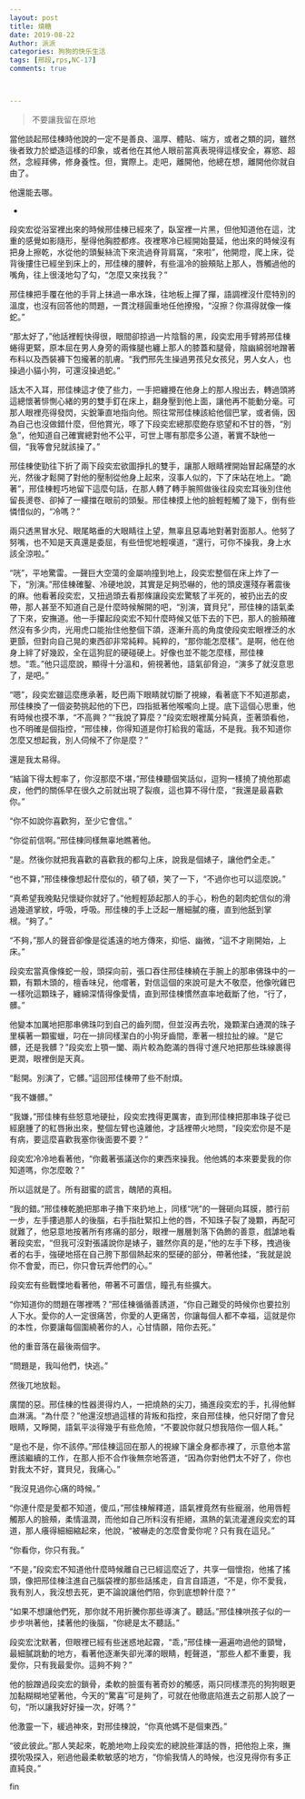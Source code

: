 ```yaml
---
layout: post
title: 燒糖
date: 2019-08-22
Author: 派派
categories: 狗狗的快乐生活
tags: [邢段,rps,NC-17]
comments: true



---
```


> 不要讓我留在原地

當他談起邢佳棟時他說的一定不是善良、溫厚、體貼、端方，或者之類的詞，雖然後者致力於塑造這樣的印象，或者他在其他人眼前當真表現得這樣安全，寡慾、超然，念經拜佛，修身養性。但，實際上。走吧，離開他，他總在想，離開他你就自由了。

他還能去哪。

-

段奕宏從浴室裡出來的時候邢佳棟已經來了，臥室裡一片黑，但他知道他在這，沈重的感覺如影隨形，壓得他胸腔都疼。夜裡寒冷已經開始蔓延，他出來的時候沒有把身上擦乾，水從他的頭髮絲流下來流過脊背肩窩，“來啦”，他開燈，爬上床，從背後摟住已經坐到床上的，邢佳棟的腰幹，有些溫冷的臉頰貼上那人，唇觸過他的嘴角，往上很淺地勾了勾，“怎麼又來找我？”

邢佳棟把手覆在他的手背上抹過一串水珠，往地板上撣了撣，語調裡沒什麼特別的溫度，也沒有回答他的問題，一貫沈穩圓重地任他撩撥，“沒擦？你濕得就像一條蛇。”

“那太好了，”他話裡輕快得很，眼間卻掠過一片陰翳的黑，段奕宏用手臂將邢佳棟蜷得更緊，原本屈在男人身旁的兩條腿也纏上那人的膝蓋和腿骨，陰幽綿弱地蹭著布料以及西裝褲下包攏著的肌膚。“我們邢先生操過男孩兒女孩兒，男人女人，也操過小貓小狗，可還沒操過蛇。”

話太不入耳，邢佳棟這才使了些力，一手把纏攪在他身上的那人撥出去，轉過頭將這總懷著悱惻心緒的男的雙手釘在床上，翻身壓到他上面，讓他再不能動分毫。可那人眼裡亮得發閃，尖銳筆直地指向他。照往常邢佳棟該給他個巴掌，或者倆，因為自己也沒做錯什麼，但他賞光，啄了下段奕宏總那麼飽存慾望和不甘的唇，“別急”，他知道自己確實總對他不公平，可世上哪有那麼多公道，著實不缺他一個，“我等會兒就該操了。”

邢佳棟使勁往下折了兩下段奕宏欲圖掙扎的雙手，讓那人眼睛裡開始冒起痛楚的水光，然後才鬆開了對他的壓制從他身上起來，沒事人似的，下了床站在地上。“跪著”，邢佳棟輕巧地留下這麼句話，在那人轉了轉手腕照做後往段奕宏耳後別住他留長燙卷、卻掉了一縷擋在眼前的頭髮。邢佳棟摸上他的臉輕輕觸了幾下，倒有些憐惜似的，“冷嗎？”

兩只透黑冒水兒、眼尾略垂的大眼睛往上望，無辜且惡毒地對著對面那人。他努了努嘴，也不知是天真還是委屈，有些忸怩地輕嘆道，“還行，可你不操我，身上水該全涼啦。”

“咣”，平地驚雷。一聲巨大空蕩的金屬响撞到地上，段奕宏整個在床上炸了一下，“別演。”邢佳棟確鑿、冷硬地說，其實是足夠恐嚇的，他的頭皮還殘存著震後的麻。他看著段奕宏，又扭過頭去看那條讓段奕宏驚駭了半死的，被扔出去的皮帶，那人甚至不知道自己是什麼時候解開的吧，“別演，寶貝兒”，邢佳棟的語氣柔了下來，安撫道。他一手攥起段奕宏不知什麼時候又低下去的下巴，那人的臉頰確然沒有多少肉，光用虎口能抬住他整個下頜，逐漸升高的角度使段奕宏眼裡泛的水更顫，但對向自己晃的東西卻非常純粹。純粹的，“那你能怎麼樣”。是啊，他在他身上絆了好幾跤，全在這狗屁的硬碰硬上。好像也並不能怎麼樣，邢佳棟想。“乖。”他只這麼說，顯得十分溫和，俯視著他，語氣卻脅迫，“演多了就沒意思了，是吧。”

“嗯”，段奕宏雖這麼應承著，眨巴兩下眼睛就切斷了視線，看著底下不知道那處，邢佳棟換了一個姿勢挑起他的下巴，四指抵著他喉嚨向上提。底下這個心思重，他有時候也摸不準，“不高興？”“我說了算麼？”段奕宏眼裡萬分純真，歪著頭看他，也不明確是個指控，“邢佳棟，你得知道是你打給我的電話，不是我。我不知道你怎麼又想起我，別人伺候不了你是麼？”

還是我太易得。

“結論下得太輕率了，你沒那麼不堪，”邢佳棟聽個笑話似，逗狗一樣撓了撓他那處皮，他們的關係早在很久之前就出現了裂痕，這也算不得什麼，“我還是最喜歡你。”

“你不如說你喜歡狗，至少它會信。”

“你從前信啊。”邢佳棟同樣無辜地瞧著他。

“是。然後你就把我喜歡的喜歡我的都勾上床，說我是個婊子，讓他們全走。”

“也不算，”邢佳棟像想起什麼似的，頓了頓，笑了一下，“不過你也可以這麼說。”

“真希望我晚點兒懷疑你就好了。”他輕輕舔起那人的手心，粉色的韌肉蛇信似的滑過幾道掌紋，呼吸，呼吸。邢佳棟的手上泛起一層細膩的癢，直到他舐到掌根。“夠了。”

“不夠，”那人的聲音卻像是從遙遠的地方傳來，抑悒、幽微，“這不才剛開始，上床。”

段奕宏當真像條蛇一般，頭探向前，張口吞住邢佳棟繞在手腕上的那串佛珠中的一顆，有顆木頭的，檀香味兒，他嚐著，對信這個的來說可是大不敬麼，他像吮雞巴一樣吮這顆珠子，纏綿深情得像愛情，直到邢佳棟慣然直率地截斷了他，“行了，髒。”

他變本加厲地把那串佛珠叼到自己的齒列間，但並沒再去吮，幾顆潔白通潤的珠子里橫著一顆蜜蠟，叼在一排同樣潔白的小狗牙齒間，牽著一根拉扯的線。“是它髒，还是我髒？”段奕宏上顎一闔、兩片較為飽滿的唇得寸進尺地把那些珠線裹得更潤，眼裡倒是天真。

“鬆開。別演了，它髒。”這回邢佳棟帶了些不耐煩。

“我不嫌髒。”

“我嫌，”邢佳棟有些怒意地硬扯，段奕宏拽得更厲害，直到邢佳棟把那串珠子從已經磨腫了的紅唇揪出來，整個左臂也遠離他，才話裡帶火地問，“段奕宏你是不是有病，要這麼喜歡我塞你後面要不要？”

段奕宏冷冷地看著他，“你戴著張議送你的東西來操我。他他媽的本來要愛我的你知道嗎，你怎麼敢？”

所以這就是了。所有甜蜜的謊言，醜陋的真相。

“我的錯。”邢佳棟乾脆把那串子擼下來扔地上，同樣“咣”的一聲砸向耳膜，膝行前一步，左手摟過那人的後腦，右手指肚緊扣上他的唇，不知珠子裂了幾顆，再配可就難了，他惡意地按著所有疼痛的部分，眼裡一層層剝落下偽飾的善意，戲謔地看著段奕宏，“但我可沒對張議說你是婊子，雖然你真的是，”他的左手下移，拽過後者的右手，強硬地搭在自己胯下那個熱起來的堅硬的部分，帶著他揉，“我就是說你不會愛，而已，你只會玩弄他們的心。”

段奕宏有些戰慄地看著他，帶著不可置信，瞳孔有些擴大。

“你知道你的問題在哪裡嗎？”邢佳棟循循善誘道，“你自己難受的時候你也要拉別人下水。愛你的人一定很痛苦，你愛的人更痛苦，你讓每個人都不幸福，這就是你的本性，你要讓每個圍繞著你的人，心甘情願，陪你去死。”

他的重音落在最後兩個字。

“問題是，我叫他們，快逃。”

然後兀地放鬆。

廣闊的惡。邢佳棟的性器燙得灼人，一把燒熱的尖刀，捅進段奕宏的手，扎得他鮮血淋漓。“為什麼？”他還沒想過這樣的背叛和指控，來自邢佳棟，他只好閉了會兒眼睛，又睜開，語氣平淡得幾乎有些危險，“不要說你就只想我陪你一個人耗。”

“是也不是，你不該停。”邢佳棟這回在那人的視線下讓全身都赤裸了，示意他本當應該繼續的工作，在那人拒不合作後無奈地答道，“因為你對他們太不好了，你也對我太不好，寶貝兒，我痛心。”

“我沒見過你心痛的時候。”

“你連什麼是愛都不知道，傻瓜，”邢佳棟解釋道，語氣裡竟然有些寵溺，他用唇輕觸那人的臉頰，柔情溫潤，而他如自己所料沒有拒絕，濕熱的氣流灌進段奕宏的耳道，那人癢得細細縮起來，他說，“被嚇走的怎麼會愛你呢？只有我在這兒。”

“你看你，你只有我。”

“不是，”段奕宏不知道他什麼時候離自己已經這麼近了，共享一個懷抱，他搖了搖頭，像把邢佳棟注進自己腦袋裡的那些話搖走，自言自語道，“不是，你不愛我，我有別人，我沒想去死，更不論說讓他們陪，你到底想幹什麼？”

“如果不想讓他們死，那你就不用折騰你那些導演了。聽話。”邢佳棟哄孩子似的一步步哄著他，揉著他的後腦，“你總是太不聽話。”

段奕宏沈默著，但眼裡已經有些迷惑地起霧，“乖，”邢佳棟一遍遍吻過他的頸彎，最細膩跳動的地方，看著他逐漸失卻光澤的眼睛，輕聲道，“那些人都不重要，我愛你，只有我最愛你。這夠不夠？”

他的臉蹭過段奕宏的鎖骨，柔軟的臉蛋有著奇妙的觸感，兩只同樣漂亮的狗狗眼更加黏糊糊地望著他，今天的“驚喜”可是夠了，可就在他徹底陷進去之前那人說了一句，“所以讓我好好操一次，好嗎？”

他激靈一下，緩過神來，對邢佳棟說，“你真他媽不是個東西。”

“彼此彼此。”那人笑起來，乾脆地吻上段奕宏的總說些渾話的唇，把他抱上來，撫摸吮吸探入，剜過他最柔軟敏感的地方，“你偷我情人的時候，也沒見得你有多正直純良。”



fin